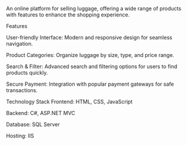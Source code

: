 An online platform for selling luggage, offering a wide range of products with features to enhance the shopping experience.

Features

User-friendly Interface: Modern and responsive design for seamless navigation.

Product Categories: Organize luggage by size, type, and price range.

Search & Filter: Advanced search and filtering options for users to find products quickly.

Secure Payment: Integration with popular payment gateways for safe transactions.

Technology Stack
Frontend: HTML, CSS, JavaScript 

Backend: C#, ASP.NET MVC

Database: SQL Server

Hosting: IIS

